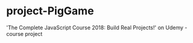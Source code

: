 # project-PigGame
'The Complete JavaScript Course 2018: Build Real Projects!' on Udemy - course project 
